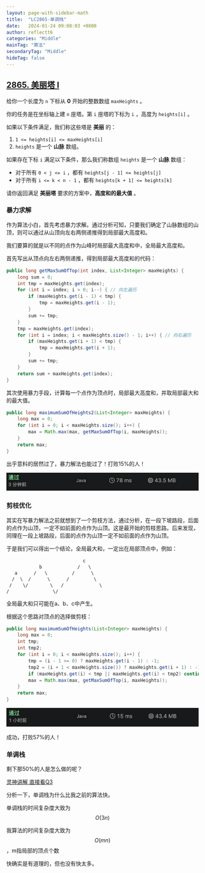```yaml
---
layout: page-with-sidebar-math
title:  "LC2865-单调栈"
date:   2024-01-24 09:08:03 +0800
author: reflectt6
categories: "Middle"
mainTag: "算法"
secondaryTag: "Middle"
hideTag: false
---
```


## [2865. 美丽塔 I](https://leetcode.cn/problems/beautiful-towers-i/)

给你一个长度为 `n` 下标从 **0** 开始的整数数组 `maxHeights` 。

你的任务是在坐标轴上建 `n` 座塔。第 `i` 座塔的下标为 `i` ，高度为 `heights[i]` 。

如果以下条件满足，我们称这些塔是 **美丽** 的：

1. `1 <= heights[i] <= maxHeights[i]`
2. `heights` 是一个 **山脉** 数组。

如果存在下标 `i` 满足以下条件，那么我们称数组 `heights` 是一个 **山脉** 数组：

- 对于所有 `0 < j <= i` ，都有 `heights[j - 1] <= heights[j]`
- 对于所有 `i <= k < n - 1` ，都有 `heights[k + 1] <= heights[k]`

请你返回满足 **美丽塔** 要求的方案中，**高度和的最大值** 。

### 暴力求解

作为算法小白，首先考虑暴力求解。通过分析可知，只要我们确定了山脉数组的山顶，则可以通过从山顶向左右两侧递推得到局部最大高度和。

我们要算的就是以不同的点作为山峰时局部最大高度和中，全局最大高度和。

首先写出从顶点向左右两侧递推，得到局部最大高度和的代码：

```java
public long getMaxSumOfTop(int index, List<Integer> maxHeights) {
    long sum = 0;
    int tmp = maxHeights.get(index);
    for (int i = index; i > 0; i--) { // 向左遍历
        if (maxHeights.get(i - 1) < tmp) {
            tmp = maxHeights.get(i - 1);
        }
        sum += tmp;
    }
    tmp = maxHeights.get(index);
    for (int i = index; i < maxHeights.size() - 1; i++) { // 向右遍历
        if (maxHeights.get(i + 1) < tmp) {
            tmp = maxHeights.get(i + 1);
        }
        sum += tmp;
    }
    return sum + maxHeights.get(index);
}
```

其次使用暴力手段，计算每一个点作为顶点时，局部最大高度和，并取局部最大和的最大值。

```java
public long maximumSumOfHeights2(List<Integer> maxHeights) {
    long max = 0;
    for (int i = 0; i < maxHeights.size(); i++) {
        max = Math.max(max, getMaxSumOfTop(i, maxHeights));
    }
    return max;
}
```

出乎意料的居然过了，暴力解法也能过了！打败15%的人！

![image-20240124113434849](/assets/images/2024-01-24-LC2865-单调栈//image-20240124113434849.png)

### 剪枝优化

其实在写暴力解法之前就想到了一个剪枝方法，通过分析，在一段下坡路段，后面的点作为山顶，一定不如前面的点作为山顶。这是最开始的剪枝思路。后来发现，同理在一段上坡路段，后面的点作为山顶一定不如前面的点作为山顶。

于是我们可以得出一个结论，全局最大和，一定出在局部顶点中，例如：

```
                            c
            b             /   \
   a      /   \         /      \ 
  /  \  /      \      /         \
 /    \/        \   /             \
/                \/
```

全局最大和只可能在a、b、c中产生。

根据这个思路对顶点的选择做剪枝：

```java
public long maximumSumOfHeights(List<Integer> maxHeights) {
    long max = 0;
    int tmp;
    int tmp2;
    for (int i = 0; i < maxHeights.size(); i++) {
        tmp = (i - 1 >= 0) ? maxHeights.get(i - 1) : -1;
        tmp2 = (i + 1 < maxHeights.size()) ? maxHeights.get(i + 1) : -1;
        if (maxHeights.get(i) < tmp || maxHeights.get(i) < tmp2) continue;
        max = Math.max(max, getMaxSumOfTop(i, maxHeights));
    }
    return max;
}
```

![image-20240124114321932](/assets/images/2024-01-24-LC2865-单调栈//image-20240124114321932.png)

成功，打败57%的人！



### 单调栈

剩下那50%的人是怎么做的呢？

[灵神讲解 直接看Q3](https://www.bilibili.com/video/BV1yu4y1z7sE/?vd_source=071e91b448cc575bb2206174edc54928)

分析一下，单调栈为什么比我之前的算法快。

单调栈的时间复杂度大致为$$O(3n)$$

我算法的时间复杂度大致为$$O(mn)$$​，m指局部的顶点个数

快确实是有道理的，但也没有快太多。
